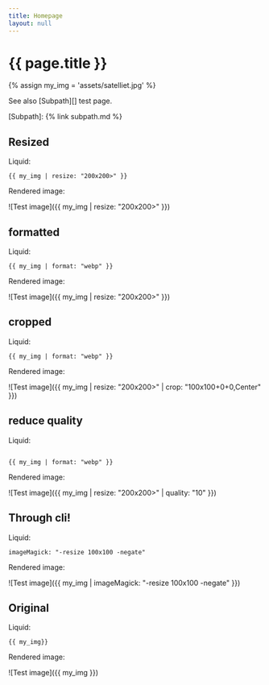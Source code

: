 ```yaml
---
title: Homepage
layout: null
---
```


# {{ page.title }}

{% assign my_img = 'assets/satelliet.jpg' %}

See also [Subpath][] test page.

[Subpath]: {% link subpath.md %}


## Resized

Liquid:

```
{{ my_img | resize: "200x200>" }}
```

Rendered image:

![Test image]({{ my_img | resize: "200x200>" }})

## formatted

Liquid:

```
{{ my_img | format: "webp" }}
```

Rendered image:

![Test image]({{ my_img | resize: "200x200>" }})

## cropped

Liquid:

```
{{ my_img | format: "webp" }}
```

Rendered image:

![Test image]({{ my_img | resize: "200x200>" | crop: "100x100+0+0,Center" }})

## reduce quality

Liquid:

```

{{ my_img | format: "webp" }}
```

Rendered image:

![Test image]({{ my_img | resize: "200x200>" | quality: "10" }})

## Through cli!

Liquid:

```
imageMagick: "-resize 100x100 -negate"
```

Rendered image:

![Test image]({{ my_img | imageMagick: "-resize 100x100 -negate" }})

## Original

Liquid:

```
{{ my_img}}
```

Rendered image:

![Test image]({{ my_img }})
